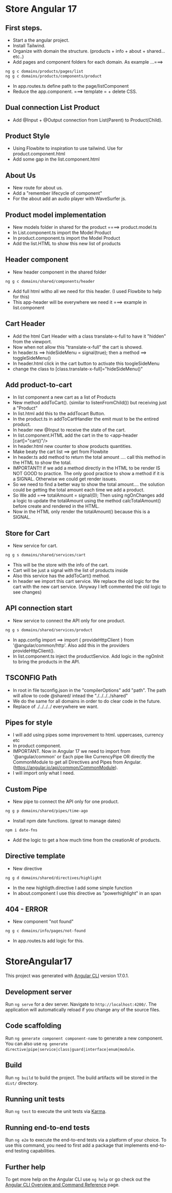 # Store Angular 17


## First steps.
- Start a the angular project.
- Install Tailwind.
- Organize with domain the structure. (products + info + about + shared... etc..)
- Add pages and component folders for each domain. As example ...===>
```sh
ng g c domains/products/pages/list
ng g c domains/products/components/product
```
- In app.routes.ts define path to the page/listComponent
- Reduce the app.component. ===> template = <router-outlet /> + delete CSS.

## Dual connection List Product
- Add @Input + @Output connection from List(Parent) to Product(Child). 

## Product Style
- Using Flowbite to inspiration to use tailwind. Use for product.component.html
- Add some gap in the list.component.html

## About Us
- New route for about us.
- Add a "remember lifecycle of component"
- For the about add an audio player with WaveSurfer js.

## Product model implementation
- New models folder in shared for the product ====> product.model.ts
- In List.component.ts import the Model Product
- In product.component.ts import the Model Product
- Add the list.HTML to show this new list of products

## Header component
- New header component in the shared folder
```sh
ng g c domains/shared/components/header
```
- Add full html witho all we need for this header. (I used Flowbite to help for this)
- This app-header will be everywhere we need it ===> example in list.component

## Cart Header
- Add the html Cart Header with a class translate-x-full to have it "hidden" from the viewport. 
- Now when not allow this "translate-x-full" the cart is showed.
- In header.ts ==> hideSideMenu = signal(true); then a method ==> toggleSideMenu()
- In header.html click in the cart button to activate this toogleSideMenu
- change the class to [class.translate-x-full]="hideSideMenu()" 

## Add product-to-cart
- In list component a new cart as a list of Products
- New method addToCart(). (similar to listenFromChild()) but receiving just a "Product"
- In list.html add this to the addTocart Button.
- In the product.ts in addToCartHandler the emit must to be the entired product.
- In header new @Input to receive the state of the cart.
- In list.component.HTML add the cart in the <app-header /> to <app-header [cart]="cart()"/>
- In header.html new counter to show products quantities.
- Make beaty the cart list ==> get from Flowbite
- In header.ts add method to return the total amount .... call this method in the HTML to show the total.
- IMPORTANT!! if we add a method directly in the HTML to be render IS NOT GOOD to practice. The only good practice to show a method if it is a SIGNAL. Otherwise we could get render issues.
- So we need to find a better way to show the total amount.... the solution could be getting the total amount each time we add a product.
- So We add ===> totalAmount = signal(0); Then using ngOnChanges add a logic to update the totalAmount using the method calcTotalAmount() before create and rendered in the HTML.
- Now in the HTML only render the totalAmount() because this is a SIGNAL. 

## Store for Cart
- New service for cart.
```sh
ng g s domains/shared/services/cart
```
- This will be the store with the info of the cart.
- Cart will be just a signal with the list of products inside
- Also this service has the addToCart() method.
- In header we import this cart service. We replace the old logic for the cart with the new cart service. (Anyway I left commented the old logic to see changes)


## API connection start
- New service to connect the API only for one product.
```sh
ng g s domains/shared/services/product
```
- In app.config import ==> import { provideHttpClient } from '@angular/common/http'. Also add this in the providers provideHttpClient().
- In list.component.ts inject the productService. Add logic in the ngOnInit to bring the products in the API.

## TSCONFIG Path
- In root in file tsconfig.json in the "compilerOptions" add "path". The path will allow to code @shared/ intead  the "./../../../shared" 
- We do the same for all domains in order to do clear code in the future.
- Replace of ./../../../ everywhere we want.

## Pipes for style
- I will add using pipes some improvement to html. uppercases, currency etc
- In product component.
- IMPORTANT. Now in Angular 17 we need to import from '@angular/common' or Each pipe like CurrencyPipe OR directly the CommonModule to get all Directives and Pipes from Angular. (https://angular.io/api/common/CommonModule).
- I will import only what I need.

## Custom Pipe
- New pipe to connect the API only for one product.
```sh
ng g p domains/shared/pipes/time-ago
```
- Install npm date functions. (great to manage dates)
```sh
npm i date-fns
```
- Add the logic to get a how much time from the creationAt of products.

## Directive template
- New directive
```sh
ng g d domains/shared/directives/highlight
```
- In the new highligth.directive I add some simple function
- In about.component I use this directive as "powerhighlight" in an span

## 404 - ERROR
- New component "not found"
```sh
ng g c domains/info/pages/not-found
```
- In app.routes.ts add logic for this.










# StoreAngular17

This project was generated with [Angular CLI](https://github.com/angular/angular-cli) version 17.0.1.

## Development server

Run `ng serve` for a dev server. Navigate to `http://localhost:4200/`. The application will automatically reload if you change any of the source files.

## Code scaffolding

Run `ng generate component component-name` to generate a new component. You can also use `ng generate directive|pipe|service|class|guard|interface|enum|module`.

## Build

Run `ng build` to build the project. The build artifacts will be stored in the `dist/` directory.

## Running unit tests

Run `ng test` to execute the unit tests via [Karma](https://karma-runner.github.io).

## Running end-to-end tests

Run `ng e2e` to execute the end-to-end tests via a platform of your choice. To use this command, you need to first add a package that implements end-to-end testing capabilities.

## Further help

To get more help on the Angular CLI use `ng help` or go check out the [Angular CLI Overview and Command Reference](https://angular.io/cli) page.
